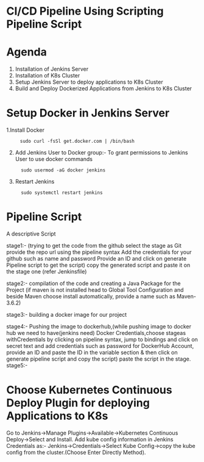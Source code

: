 # CI/CD Pipeline Using Scripting Pipeline Script

# Agenda
1. Installation of Jenkins Server
2. Installation of K8s Cluster
3. Setup Jenkins Server to deploy applications to K8s Cluster
4. Build and Deploy Dockerized Applications from Jenkins to K8s Cluster

# Setup Docker in Jenkins Server
1.Install Docker

         sudo curl -fsSl get.docker.com | /bin/bash

2. Add Jenkins User to Docker group:- To grant permissions to Jenkins User to use docker commands

         sudo usermod -aG docker jenkins
         
3. Restart Jenkins

         sudo systemctl restart jenkins

# Pipeline Script

  A descriptive Script
  
  stage1:- (trying to get the code from the github
           select the stage as Git
           provide the repo url using the pipeline syntax
           Add the credentials for your github such as name and password
           Provide an ID  and click on generate Pipeline script to get the script)
           copy the generated script and paste it on the stage one (refer Jenkinsfile)
           
  stage2:- compilation of the code and creating a Java Package for the Project
           (if maven is not installed head to Global Tool Configuration and beside Maven choose install automatically, provide
           a name such as Maven-3.6.2)
           
  stage3:- building a docker image for our project
  
  stage4:- Pushing the image to dockerhub,(while pushing image to docker hub we need to have(jenkins need)
           Docker Credentials,choose stageas withCredentials by clicking on pipeline syntax, jump to bindings
           and click on secret text and add credentials such as password for DockerHub Account, provide an
           ID and paste the ID in the variable section & then click on generate pipeline script and copy the script)
           paste the script in the stage.
   stage5:-       
  # Choose Kubernetes Continuous Deploy Plugin for deploying Applications to K8s
  Go to Jenkins->Manage Plugins->Available->Kubernetes Continuous Deploy->Select and Install.
  Add kube config information in Jenkins Credentials as:-
       Jenkins->Credentials->Select Kube Config->copy the kube config from the cluster.(Choose Enter Directly Method).
  
           
